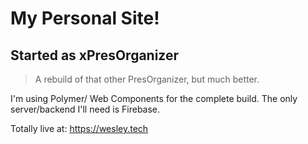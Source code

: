 # My Personal Site!
## Started as xPresOrganizer

> A rebuild of that other PresOrganizer, but much better.


I'm using Polymer/ Web Components for the complete build.
The only server/backend I'll need is Firebase.

Totally live at: https://wesley.tech
